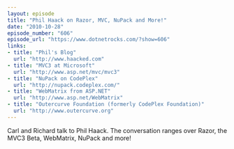 ```yaml
---
layout: episode
title: "Phil Haack on Razor, MVC, NuPack and More!"
date: "2010-10-28"
episode_number: "606"
episode_url: "https://www.dotnetrocks.com/?show=606"
links:
- title: "Phil's Blog"
  url: "http://www.haacked.com"
- title: "MVC3 at Microsoft"
  url: "http://www.asp.net/mvc/mvc3"
- title: "NuPack on CodePlex"
  url: "http://nupack.codeplex.com/"
- title: "WebMatrix from ASP.NET"
  url: "http://www.asp.net/WebMatrix"
- title: "Outercurve Foundation (formerly CodePlex Foundation)"
  url: "http://www.outercurve.org"
---
```


Carl and Richard talk to Phil Haack. The conversation ranges over Razor, the MVC3 Beta, WebMatrix, NuPack and more!
